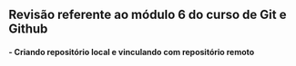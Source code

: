 ## Revisão referente ao módulo 6 do curso de Git e Github

#### - Criando repositório local e vinculando com repositório remoto
